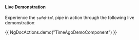 
#### Live Demonstration
Experience the `safeHtml` pipe in action through the following live demonstration:

{{ NgDocActions.demo("TimeAgoDemoComponent") }}